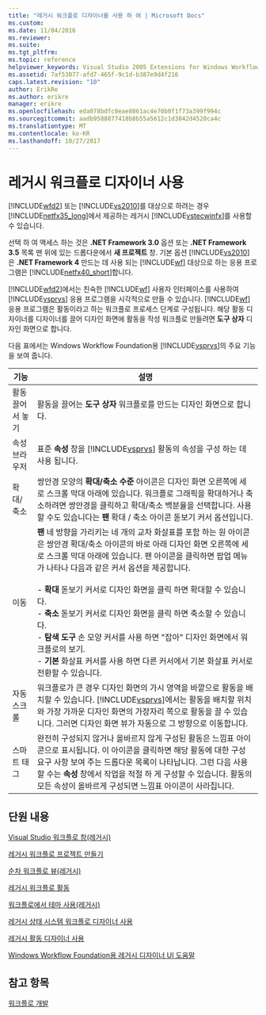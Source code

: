 ```yaml
---
title: "레거시 워크플로 디자이너를 사용 하 여 | Microsoft Docs"
ms.custom: 
ms.date: 11/04/2016
ms.reviewer: 
ms.suite: 
ms.tgt_pltfrm: 
ms.topic: reference
helpviewer_keywords: Visual Studio 2005 Extensions for Windows Workflow Foundation, about
ms.assetid: 7af53077-afd7-465f-9c1d-b387e9d4f216
caps.latest.revision: "10"
author: ErikRe
ms.author: erikre
manager: erikre
ms.openlocfilehash: eda078bdfc0eae8861ac4e70b0f1f73a399f994c
ms.sourcegitcommit: aadb9588877418b8b55a5612c1d3842d4520ca4c
ms.translationtype: MT
ms.contentlocale: ko-KR
ms.lasthandoff: 10/27/2017
---
```

# <a name="using-the-legacy-workflow-designer"></a>레거시 워크플로 디자이너 사용
[!INCLUDE[wfd2](../workflow-designer/includes/wfd2_md.md)] 또는 [!INCLUDE[vs2010](../misc/includes/vs2010_md.md)]를 대상으로 하려는 경우 [!INCLUDE[netfx35_long](../workflow-designer/includes/netfx35_long_md.md)]에서 제공하는 레거시 [!INCLUDE[vstecwinfx](../workflow-designer/includes/vstecwinfx_md.md)]를 사용할 수 있습니다.  
  
 선택 하 여 액세스 하는 것은 **.NET Framework 3.0** 옵션 또는 **.NET Framework 3.5** 목록 맨 위에 있는 드롭다운에서 **새 프로젝트** 창. 기본 옵션 [!INCLUDE[vs2010](../misc/includes/vs2010_md.md)] 은 **.NET Framework 4** 만드는 데 사용 되는 [!INCLUDE[wf](../workflow-designer/includes/wf_md.md)] 대상으로 하는 응용 프로그램은 [!INCLUDE[netfx40_short](../workflow-designer/includes/netfx40_short_md.md)]합니다.  
  
 [!INCLUDE[wfd2](../workflow-designer/includes/wfd2_md.md)]에서는 친숙한 [!INCLUDE[wf](../workflow-designer/includes/wf_md.md)] 사용자 인터페이스를 사용하여 [!INCLUDE[vsprvs](../code-quality/includes/vsprvs_md.md)] 응용 프로그램을 시각적으로 만들 수 있습니다. [!INCLUDE[wf](../workflow-designer/includes/wf_md.md)] 응용 프로그램은 활동이라고 하는 워크플로 프로세스 단계로 구성됩니다. 해당 활동 디자이너를 디자이너를 끌어 디자인 화면에 활동을 작성 워크플로 만들려면 **도구 상자** 디자인 화면으로 합니다.  
  
 다음 표에서는 Windows Workflow Foundation용 [!INCLUDE[vsprvs](../code-quality/includes/vsprvs_md.md)]의 주요 기능을 보여 줍니다.  
  
|기능|설명|  
|-------------|-----------------|  
|활동 끌어서 놓기|활동을 끌어는 **도구 상자** 워크플로를 만드는 디자인 화면으로 합니다.|  
|속성 브라우저|표준 **속성** 창을 [!INCLUDE[vsprvs](../code-quality/includes/vsprvs_md.md)] 활동의 속성을 구성 하는 데 사용 됩니다.|  
|확대/축소|쌍안경 모양의 **확대/축소 수준** 아이콘은 디자인 화면 오른쪽에 세로 스크롤 막대 아래에 있습니다. 워크플로 그래픽을 확대하거나 축소하려면 쌍안경을 클릭하고 확대/축소 백분율을 선택합니다. 사용할 수도 있습니다는 **팬** 확대 / 축소 아이콘 돋보기 커서 옵션입니다.|  
|이동|**팬** 네 방향을 가리키는 네 개의 교차 화살표를 포함 하는 원 아이콘은 쌍안경 확대/축소 아이콘의 바로 아래 디자인 화면 오른쪽에 세로 스크롤 막대 아래에 있습니다. 팬 아이콘을 클릭하면 팝업 메뉴가 나타나 다음과 같은 커서 옵션을 제공합니다.<br /><br /> - **확대** 돋보기 커서로 디자인 화면을 클릭 하면 확대할 수 있습니다.<br />- **축소** 돋보기 커서로 디자인 화면을 클릭 하면 축소할 수 있습니다.<br />- **탐색 도구** 손 모양 커서를 사용 하면 "잡아" 디자인 화면에서 워크플로의 보기.<br />- **기본** 화살표 커서를 사용 하면 다른 커서에서 기본 화살표 커서로 전환할 수 있습니다.|  
|자동 스크롤|워크플로가 큰 경우 디자인 화면의 가시 영역을 바깥으로 활동을 배치할 수 있습니다. [!INCLUDE[vsprvs](../code-quality/includes/vsprvs_md.md)]에서는 활동을 배치할 위치와 가장 가까운 디자인 화면의 가장자리 쪽으로 활동을 끌 수 있습니다. 그러면 디자인 화면 뷰가 자동으로 그 방향으로 이동합니다.|  
|스마트 태그|완전히 구성되지 않거나 올바르지 않게 구성된 활동은 느낌표 아이콘으로 표시됩니다. 이 아이콘을 클릭하면 해당 활동에 대한 구성 요구 사항 보여 주는 드롭다운 목록이 나타납니다. 그런 다음 사용할 수는 **속성** 창에서 작업을 적절 하 게 구성할 수 있습니다. 활동의 모든 속성이 올바르게 구성되면 느낌표 아이콘이 사라집니다.|  
  
## <a name="in-this-section"></a>단원 내용  
 [Visual Studio 워크플로 창(레거시)](../workflow-designer/visual-studio-workflow-windows-legacy.md)  
  
 [레거시 워크플로 프로젝트 만들기](../workflow-designer/creating-legacy-workflow-projects.md)  
  
 [순차 워크플로 뷰(레거시)](../workflow-designer/sequential-workflow-views-legacy.md)  
  
 [레거시 워크플로 활동](../workflow-designer/legacy-workflow-activities.md)  
  
 [워크플로에서 테마 사용(레거시)](../workflow-designer/using-themes-in-workflows-legacy.md)  
  
 [레거시 상태 시스템 워크플로 디자이너 사용](../workflow-designer/using-the-legacy-state-machine-workflow-designer.md)  
  
 [레거시 활동 디자이너 사용](../workflow-designer/using-the-legacy-activity-designer.md)  
  
 [Windows Workflow Foundation용 레거시 디자이너 UI 도움말](../workflow-designer/legacy-designer-for-windows-workflow-foundation-ui-help.md)  
  
## <a name="see-also"></a>참고 항목  
 [워크플로 개발](http://go.microsoft.com/fwlink?LinkID=65010)